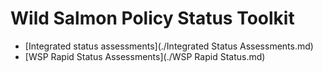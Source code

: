 # Wild Salmon Policy Status Toolkit



- [Integrated status assessments](./Integrated Status Assessments.md)
- [WSP Rapid Status Assessments](./WSP Rapid Status.md)